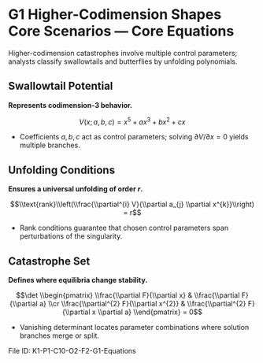 # G1 Higher-Codimension Shapes Core Scenarios — Core Equations

Higher-codimension catastrophes involve multiple control parameters; analysts classify swallowtails and butterflies by unfolding polynomials.

## Swallowtail Potential
**Represents codimension-3 behavior.**

$$V(x; a,b,c) = x^{5} + a x^{3} + b x^{2} + c x$$

- Coefficients $a,b,c$ act as control parameters; solving $\partial V/\partial x = 0$ yields multiple branches.
## Unfolding Conditions
**Ensures a universal unfolding of order $r$.**

$$\\text{rank}\\left(\\frac{\\partial^{i} V}{\\partial a_{j} \\partial x^{k}}\\right) = r$$

- Rank conditions guarantee that chosen control parameters span perturbations of the singularity.
## Catastrophe Set
**Defines where equilibria change stability.**

$$\det \\begin{pmatrix} \\frac{\\partial F}{\\partial x} & \\frac{\\partial F}{\\partial a} \\cr \\frac{\\partial^{2} F}{\\partial x^{2}} & \\frac{\\partial^{2} F}{\\partial x \\partial a} \\end{pmatrix} = 0$$

- Vanishing determinant locates parameter combinations where solution branches merge or split.

File ID: K1-P1-C10-O2-F2-G1-Equations
